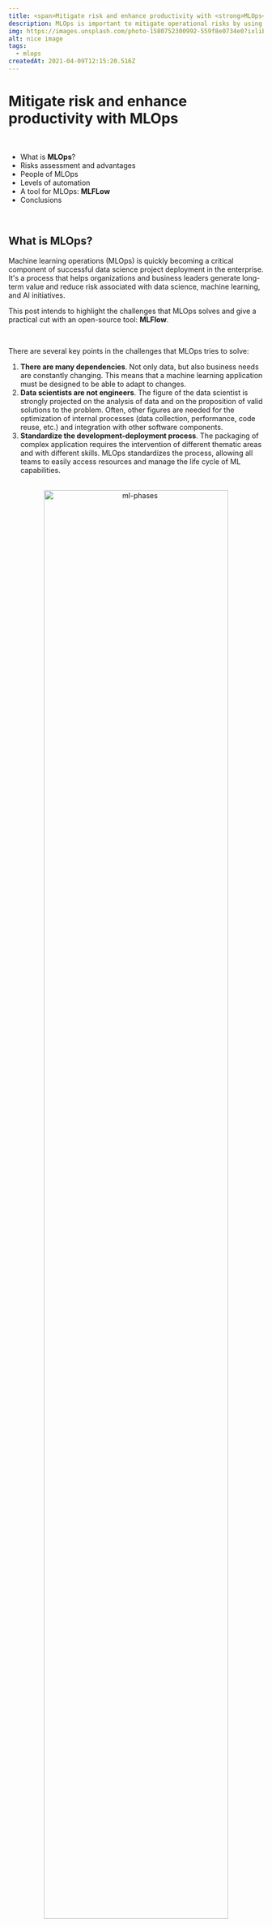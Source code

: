 ```yaml
---
title: <span>Mitigate risk and enhance productivity with <strong>MLOps</strong></span>
description: MLOps is important to mitigate operational risks by using DevOps principles. MLFlow is a open-source platform for building MLOps pipelines also in the cloud.
img: https://images.unsplash.com/photo-1580752300992-559f8e0734e0?ixlib=rb-1.2.1&ixid=eyJhcHBfaWQiOjEyMDd9&auto=format&fit=crop&w=634&q=80
alt: nice image
tags: 
  - mlops
createdAt: 2021-04-09T12:15:20.516Z
---
```


# Mitigate risk and enhance productivity with MLOps

<br/>

+ What is **MLOps**?
+ Risks assessment and advantages
+ People of MLOps
+ Levels of automation
+ A tool for MLOps: **MLFLow**
+ Conclusions

<br/>

## What is **MLOps**?
Machine learning operations (MLOps) is quickly becoming a critical component
of successful data science project deployment in the enterprise. It's
a process that helps organizations and business leaders generate long-term value
and reduce risk associated with data science, machine learning, and AI
initiatives.

This post intends to highlight the challenges that MLOps solves and give a practical 
cut with an open-source tool: **MLFlow**.

<br>

There are several key points in the challenges that MLOps tries to solve:
1. **There are many dependencies**. Not only data, but also business needs are constantly changing. This means that a machine learning application must be designed to be able to adapt to changes.
2. **Data scientists are not engineers**. The figure of the data scientist is strongly projected on the analysis of data and on the proposition of valid solutions to the problem. Often, other figures are needed for the optimization of internal processes (data collection, performance, code reuse, etc.) and integration with other software components.
3. **Standardize the development-deployment process**. The packaging of complex application requires the intervention of different thematic areas and with different skills. MLOps standardizes the process, allowing all teams to easily access resources and manage the life cycle of ML capabilities.

<div style="text-align:center">
<br>
<img src="https://i.ibb.co/M1BH6Lz/mlops-phases.png" alt="ml-phases" width="85%"/> 

<p style="font-size: 12px;white-space: pre-wrap">Fig. 1. The life cycle of a machine learning application. There are six stages: PLAN, BUILD, TEST, DEPLOY, MONITOR and FEEDBACK.
It is a cyclical process that involves different teams and requires different skills.</p>

<br></br>

</div>

Given the great challenges that a Machine Learning application brings with it, it becomes essential to automate and 
rationalize the development and deployment processes. 
In fact, when we talk about machine learning applications, we must always consider that they are complex applications, 
integrated with several other systems; that they have to handle large amounts of data and traffic volumes; 
and that the inputs of such applications are not only the application rules, but also the data.
The proven DevOps tools come to the rescue: this is how MLOps was born.
Although introducing MLOps processes has a cost, there are very few cases in which MLOps is not useful; 
the saving of money and time almost always justifies its use.


## Risk assessment and advantages
The risks of a Machine Learning application are many and MLOps is a way, derived from the methodologies born of 
classic applications, to mitigate them.
Therefore, when looking at MLOps as a way to mitigate risk, an analysis should cover:
+ The risk that the model is unavailable for a given period of time
+ The risk that the model returns a bad prediction for a given sample
+ The risk that the model accuracy or fairness decreases over time
+ The risk that the skills necessary to maintain the model (i.e., data science talent) are lost

<br>
Risks are usually larger for models that are deployed widely and used outside of the organization. 
Risk assessment is generally based on two metrics: the probability and the impact of the adverse event.
Risk assessment should be performed at the beginning of each project and reassessed periodically, 
as models may be used in ways that were not foreseen initially.

<div style="text-align:center">
<br>
<img src="https://i.ibb.co/HKLvVR7/risk-matrix.png" alt="risk-matrix" width="80%"/> 

<p style="font-size: 12px;white-space: pre-wrap">Fig. 2. The risk matrix is fundamental to understand how critical are some requirements and so how important is addressing them with MLOps.</p>
<br></br>

</div>


Good MLOps practices will help teams at a minimum:
+ Keep track of versioning, especially with experiments in the design phase
+ Understand whether retrained models are better than the previous versions (and promoting models to production that are performing
better)
+ Ensure (at defined periods—daily, monthly, etc.) that model performance is not degrading in production

<br>

## People of MLOps
Since an application that includes machine learning models is very complex, different professionals are involved:
+ **Subject Matter Expert**. is the figure who guides the entire process, defining the needs and business metrics 
for which a Machine Learning application must be developed. It acts in the feedback part, so it is very important 
that the MLOps techniques allow to extract the performance of the model also in terms of business metrics. 
The transformations that are carried out on the data must also be made known and easy to understand. Finally, for 
the Subject Matter Expert, MLOps could be useful both for *Data Explainabily* and for *Regulatory compliance*.

+ **Data Scientist**. The Data Scientist is a very important figure in the process. You interface with the Subject 
Matter Expert to translate the problem and business metrics into a machine learning problem and metrics. Furthermore, 
they have the arduous task of defining, understanding and finding the best settings and models for that particular 
problem. This can take some time and be very complicated in the case of poorly defined problems or very large 
applications. MLOps helps you easily monitor models in production models to guide choice in A / B testing. Plus, 
improve efficiency with automated model packing and deployment.

+ **Data Engineers**. In a machine learning process, data is the central part. Likewise, the role of data engineers 
is primary: they must obtain data from external sources, process it, standardize it and prepare it for algorithm 
training. They must interface with Subject Matter Experts to understand what types of data they need and with Data 
Scientists to adjust data processing according to their needs. Being a very onerous and full-time activity for 
large companies, Data engineers can greatly benefit from MLOps Pipelines, managing to guarantee a clean, organized 
and well-engineered data transformation process.

+ **Software Engineers**. Software engineers are equally important figures from a strategic point of view for the 
company. In fact, machine learning applications are experiments for their own sake, but they integrate into larger 
applications that involve different aspects and businesses of the company. In addition to integration, they take 
care of automatic testing and versioning, in order to have the CI / CD pipelines under control.

+ **DevOps team**. The DevOps team has two important roles. The first is to ensure the correct functioning in terms of 
reliability, performance, security and availability of resources and Machine Learning models with tests and 
operations processes. Second, they are responsible for managing the CI / CD pipeline. To do this correctly 
they must interface with Data Engineers, Software engineers and Data Scientists.

+ **Model Risk Manager/Auditor**. Model risk auditors are an essential figure especially in some critical sectors, 
such as financial or medical, where there are some constraints on regulatory compliance. They play a fundamental 
role both in defining business metrics, guiding operational research on performance and the type of machine models, 
and in monitoring and testing the model in production.
MLOps processes allow these figures to be able to intervene rigorously when internal and external requirements are 
not met.
 
+ **Machine Learning Architect**. Machine learning architects are increasingly important figures for Machine 
Learning applications. They need to know how the data will be used and consumed in order to optimize the software 
architecture to improve performance in terms of speed and accuracy of predictions.
Not only are they focused on data, they also need to have the right expertise to introduce new or more advanced 
technologies to optimize predictive models when needed. This implies that they must be aware of all the steps of 
the pipeline and have an overview of the shared resources in order to propose, together with the team of DevOps 
and software engineers, architectural solutions suitable for the business problem.

<br>

## Levels of automation
After understanding the complexity of ML applications, the professionals involved and the advantages of MLOps, let's 
briefly illustrate the concept of pipeline, derived from DevOps principles.
A **_Pipeline_** is divided into distinct subsets of activities, aimed to simplify and standardize the development 
and distribution of a software. Each of them constitutes a phase of the pipeline. 
Typical pipeline stages include:
+ **Build**: the phase of the application in which the source code is compiled.
+ **Test**: the stage where the code is tested. The automation allows you to save time and effort.
+ **Release**: the stage where the application is delivered to the repository.
+ **Deployment**: at this stage the code is deployed to the production department.
+ **Validation and Compliance**: The steps to validate a build typically depend on the needs of the organization. 

<br>

In the context of the MLOps the stages changes a bit, related more to the Machine Learning steps. For example, in a 
pipeline for a machine learning model creation, we have: 
**Data preprocessing**, **Model Selection**, **Training model**, **Model Evaluation**, **Model Validation** and
**Model Summary**. 

Based on the stages defined and implemented, we can identify 3 levels of automation:
- **Manual Implementation**. 
- **Continuous Model Delivery**.
- **Continuous Integration / Continuous Delivery of pipelines**.

<br>

### Manual Implementation
In this setup, everything is handled manually, without any pipeline and automation technique. This means that data 
scientists, data engineers and machine learning engineers manually carry out the phase of data analysis and 
processing, feature extraction, model choice, training, testing, validation.
Once these activities have been completed, they must manually package the model in a structure that can be used and 
interfaced with other components and put it in a code repository.
Software engineers must take the model from the code repository and manually integrate it into the application. 
Finally, the devops team is left with the task of monitoring the application in functional and performance terms.

<div style="text-align:center">
<br>
<img src="https://i.ibb.co/Tv42V3x/mlops-manual-implementation.png" alt="risk-matrix" width="95%"/> 

<p style="font-size: 12px;white-space: pre-wrap">Fig. 3. The setup with no automation strategies.</p>

<br></br>
</div>

All figures are involved and with the burden of doing everything manually. This implies that the setup is not 
resilient to changes in data and business needs: it is necessary to carry out the analysis, training, testing, 
integration and deployment manually.

<br>

### Continuous Model Delivery

This setup includes very important elements:
1. the **Feature Store**, which is a data storage for training data accessible to all teams and contains the data 
already cleaned and preprocessed. At this juncture, we are talking about basic preprocessing, such as resizing 
images to the same resolution, normalizing units of measurement or creating data generators and batches.
2. **Automated Model Building and Analysis**, which is an engineering of the model building phase, allowing 
Data Scientists and Machine Learning Engineers to rely on automatic data preprocessing procedures, model selection, 
training, hyperparameter testing, validation and optimization.
The preprocessing here refers to the adjustments on the data needed to be used by the model. The output of this 
process is a **Modularized code**, that is a well-engineered code that encapsulates a generic model and provides 
simple and model-independent interfaces. This allows you to standardize and automate the next steps, i.e. integration 
tests, deploy, etc.
3. The **Deploy Pipeline**, which is a pipeline designed to put the model into production. The pipeline 
starts from the modularized code, seen in the previous point, and carries out some preparatory steps before putting 
the **Automated Training pipeline** into operation, which will produce a working model that can be used in production.
4. The **Automated Training pipeline**, which is a pipeline that handles model training and produces a working 
trained model ready for production. The final model is placed in a **Model Registry**. The Automated Training 
pipeline is launched from the **Deploy Pipeline** or a **Trigger** and interfaces with the **Feature Store** to get 
the data that will be used for training. The trigger can be enabled manually or it can be enabled automatically by 
events such as the change of distribution in the data collected by monitoring the model in production.
5. The **Model Registry**, which is a container of trained models, accessible by all project teams. The Model 
Registry allows you to keep track of the various models produced, versioning them and allowing a quick comparison of 
their performance, discriminating the best and allowing you to automatically choose the best performing model.

<div style="text-align:center">
<br>
<img src="https://i.ibb.co/6HvpGKQ/mlops-cmd.png" alt="risk-matrix" width="95%"/> 

<p style="font-size: 12px;white-space: pre-wrap">Fig. 4. The setup with Continuous Model Delivery.</p>

<br></br>
</div>

With this process setting, all professional figures have control over what is happening, being able to monitor 
performance in a deterministic and automatic way; the greater effort on the engineering part of the code and the 
training and deployment pipelines reward with the creation of a more stable and faster process, capable of 
withstanding frequent changes on requirements or data.
However, you can do better by automating the testing part of the pipelines as well. In fact, there are no 
mechanisms for testing and debugging pipelines automatically, and it must be done manually before it is sent 
to the code repository. This can become problematic and burdensome especially when there are multiple models 
and different architectures with different ways of data preprocessing, training and testing. Letting testing 
and debugging manually can become a bottleneck and be risky.
Also, pipelines are not automatically deployed. This implies that if the structure in the code changes, engineers 
must rebuild parts of the application to make it compatible with the new pipeline and its modularized code. 
Modularization, in fact, only works without problems when all components know what to expect from each other; 
as soon as one of the components is no longer compatible, the application must be rebuilt to accommodate the 
new changes or the component must be rewritten to work with the original pipeline.

<br>

### Continuous integration / Continuous delivery of pipelines

This setup introduces other improvements:
1. **Testing**, to be able to automatically test code building pipelines and package only those pipelines that 
pass the tests. The tests, at this juncture, could be related to the verification of the inputs and outputs of 
the pipeline, of the ranges of the hyperparameters, if the scaling or normalizations on the data have occurred 
correctly (both in preprocessing and in postprocessing), etc. Therefore this phase is fundamental in order to 
deliver complete and correct pipelines in the ** Package Store ** that can also be reused on different domains 
and with very different neural network architecture.
2. The ** Package Store ** is a pipeline container. It is optional but included in this configuration so that 
there is a centralized area where all teams can access packaged pipelines ready for deployment. The model development 
teams push in this package repository and software engineers and DevOps teams can retrieve a packaged pipeline 
and deploy it. It works in a very similar way to the **Model Registry** as both elements help to achieve 
continuous delivery.

<div style="text-align:center">
<br>
<img src="https://i.ibb.co/BZPsZ20/mlops-ci-cmd.png" alt="risk-matrix" width="95%"/> 

<p style="font-size: 12px;white-space: pre-wrap">Fig. 5. The setup with Continuous Integration / Continuous Delivery of pipelines.</p>

<br></br>
</div>

This is the most complete setup that allows you to absorb even important changes on specifications and data. 
It is a completely generic setup that can also be reused for other projects or products and therefore it is worth 
spending some resources to set up this mechanism.


<br>

## A tool for MLOps: MLFLow
After having seen the key aspects of the MLOps processes, let's try to give a practical footprint.
MLFlow is an open-source tool, easy to integrate in your existent machine learning processes.
Only few lines of code are needed to track all of the metrics you need. Furthermore, MLFlow saves the models, 
allowing for future use in deployment or model serving functionality in a simple manner. You can also compare 
all of the metrics between the individual models to select the best one. 
MLFlow also integrates into Databricks, AWS SageMaker, Microsoft Azure, and can be deployed to Google Cloud as well, 
all of which are tools that help manage your MLOps setup and serve as platforms to deploy your models on. 
While the cloud platforms do provide some MLOps functionality, with the extent of this varying for each platform,
the advantage of using MLFlow is that it lets you have the freedom of choice when it comes to one platform to 
commit to.

So, the main benefit of using MLFlow is that, for free, you can start managing your machine learning experiments 
locally and translate everything to the cloud with minimal effort. This is useful both for the data scientist 
who works independently and for small to medium-sized companies with a limited budget.


One of the best features of MLFlow is that the automatic management of **modularization** we have seen previously. 
This allows you to manage very different models equally, even belonging to different libraries such as Tensorflow, 
PyTorch, Scikit-learn or PySpark. In fact, MLFlow creates a sort of wrapper around the model in order to standardize 
the user experience in the deployment and prediction phase: to use it, simply transform the data into a certain 
format and execute REST calls on the endpoint provided by MLFlow. The latter in fact also allows the deployment 
of a model save with a simple API.

In general, MLFlow has several features that support the life cycle of a machine learning application:

+ **Creating experiments**: Experiments in MLFlow allow you to group your models and any
relevant metrics. This is important, for example, for comparing the same model with different dataset or
for comparing models from different libraries, such as Tensorflow or PyTorch to see which one is more performing.

+ **Model and metric logging**: MLFlow allows you to save a model in a modularized form and log all of
the metrics related to the model run. A model run is a composed of several steps (usually model training, testing 
and validation), in which you can write custom code. 
You can mark the start and the end of each run and decide which metrics you want to log. 
Additionally, you can save images, graphs, plots (such as confusion matrices and ROC curves) for a successive 
comparison. 

+ **Comparing model metrics**: With an easy to use web interface, MLFlow allows you to compare different models,
settings and their metrics all at once also in a singular experiment. This could be very useful when performing 
validation to tune a model’s hyperparameters. In a moment, you can compare all of the selected metrics and choose 
the best.

+ **Model Registry**: MLFlow implements a model registry functionality, helping to define what stage a 
particular model is in. T o make the most of the feature, you  have to integrate it with other platforms which 
provide built-in model registry feature, such as Databricks.

+ **Local deployment**: MLFlow allows you to deploy on a local server by exposing an endpoint on which doing 
REST call. This permits to easily test model inference. Data is sent to the model in one of several standardized 
formats and it returns the predictions made by the model. Such a setup can easily be converted to work on a 
hosted server or cloud-provided server as well. The only difference comes with where you host the model and 
the particular procedure for querying it.


I will not go into the merits of integrating MLFlow into existing code; the purpose of this post is not to be a 
practical guide. Software tends to change over time, and it would no longer be a general post. For information, 
you can refer to the <a href="https://www.mlflow.org/docs/latest/index.html">MLFlow documentation</a> which will 
be increasingly updated and more reliable than this post. 
The intent is to show that there is the possibility of using automation and monitoring tools locally, with 
minimal costs and enormous advantages.

<br>

## Conclusions
DevOps techniques were born to make the development and distribution of classic applications more efficient and 
organized. The automation of these processes is a fundamental step to face the complexity of these applications, 
which is constantly growing. In fact, they often provide different levels of persistence, integration with other 
systems, an ever-increasing number of microservices, API Gateways, unified identity providers for multiple 
applications, etc.
The MLOps techniques have been derived from the former and specifically aimed at applications that include 
Machine Learning models. Such applications hide more challenges and pitfalls than traditional applications. 
This is because ML models require more resources and are dependent on two inputs: business rules and **data**. 
Data is a very important part of the process and, just like business needs, they are constantly changing.

Furthermore, it should be remembered that machine learning applications do not live alone, but are always an 
integral part of traditional applications, which makes the entire application difficult to manage without 
automation and pipeline techniques.

Precisely for this reason, many people with different skills and responsibilities are involved in the development 
process of an ML application: Subject matter experts, Data Scientists, AI and data engineers, Software Architects, 
DevOps Engineer and Model risk managers/auditors.
Tools such as the model registry and a shared data/feature store allow all teams in the game to be aligned and 
able to discern the version of the model in production, making the development and distribution chain accessible 
to all.

As the last step of this post, we took a look at MLFlow. It is an open-source tool that can be used locally to test parts of pipelines, organize work and code to support 
monitoring and automated model deployment at no cost. With the wrappers towards Databricks, AWS SageMaker and Azure 
Machine Learning it is immediate to translate to cloud processes and architectures.
